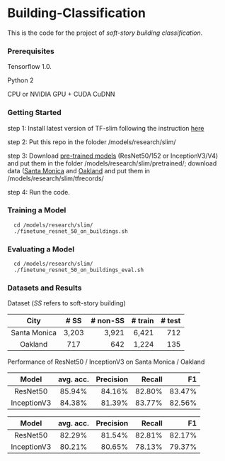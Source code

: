 # Building-Classification

This is the code for the project of *soft-story building classification*.

### Prerequisites

Tensorflow 1.0.

Python 2

CPU or NVIDIA GPU + CUDA CuDNN

### Getting Started
step 1: Install latest version of TF-slim following the instruction [here](https://github.com/tensorflow/models/tree/master/research/slim)

step 2: Put this repo in the foloder /models/research/slim/

step 3: Download [pre-trained models](https://github.com/tensorflow/models/tree/master/research/slim) (ResNet50/152 or InceptionV3/V4) and put them in the folder /models/research/slim/pretrained/; download data ([Santa Monica](https://www.dropbox.com/s/huvod9jawka3ayj/Santa_Monica.tar.gz?dl=0) and 
[Oakland](https://www.dropbox.com/s/hlwcs1v3y4jq71s/Oakland.tar.gz?dl=0) and put them in /models/research/slim/tfrecords/

step 4: Run the code.

### Training a Model

```shell
  cd /models/research/slim/
  ./finetune_resnet_50_on_buildings.sh
```  

### Evaluating a Model

```shell
  cd /models/research/slim/
  ./finetune_resnet_50_on_buildings_eval.sh
``` 

### Datasets and Results

Dataset (*SS* refers to soft-story building)

   | City |	# SS	|  # non-SS |   # train  | # test |
   |:-------:|:--------:| --------:| ---------:|---------:|
   | Santa Monica   | 3,203	| 3,921 | 6,421  | 712  |
   | Oakland  | 717	| 642 | 1,224  | 135  |

Performance of ResNet50 / InceptionV3 on Santa Monica / Oakland

   | Model |	avg. acc.	|  Precision |   Recall  | F1 |
   |:-------:|:--------:| --------:| ---------:|---------:|
   | ResNet50   | 85.94%	| 84.16% | 82.80%  | 83.47%  |
   | InceptionV3  | 84.38%	| 81.39% | 83.77%  | 82.56%  |
   

   | Model |	avg. acc.	|  Precision |   Recall  | F1 |
   |:-------:|:--------:| --------:| ---------:|---------:|
   | ResNet50   | 82.29%	| 81.54% | 82.81%  | 82.17%  |
   | InceptionV3  | 80.21%	| 80.65% | 78.13%  | 79.37%  |

